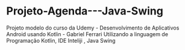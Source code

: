 # Projeto-Agenda---Java-Swing
Projeto modelo do curso da Udemy - Desenvolvimento de Aplicativos Android usando Kotlin - Gabriel Ferrari Utilizando a linguagem de Programação Kotlin, IDE Inteliji , Java Swing
